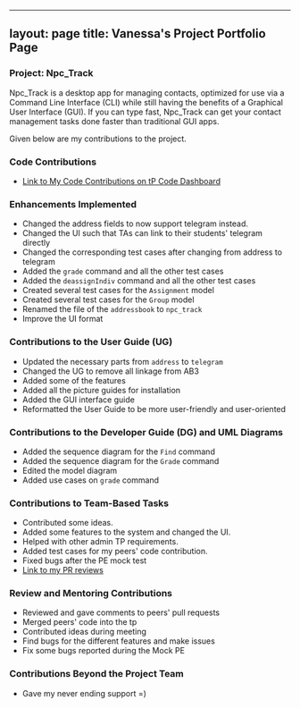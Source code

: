 
---
layout: page
title: Vanessa's Project Portfolio Page
---

### Project: Npc_Track

Npc_Track is a desktop app for managing contacts, optimized for use via a Command Line Interface (CLI) while still
having the benefits of a Graphical User Interface (GUI). If you can type fast, Npc_Track can get your contact
management tasks done faster than traditional GUI apps.

Given below are my contributions to the project.

### Code Contributions

- [Link to My Code Contributions on tP Code Dashboard](https://nus-cs2103-ay2324s1.github.io/tp-dashboard/?search=vanessamae23&sort=groupTitle&sortWithin=title&timeframe=commit&mergegroup=&groupSelect=groupByRepos&breakdown=true&checkedFileTypes=docs~functional-code~test-code&since=2023-09-22)

### Enhancements Implemented

- Changed the address fields to now support telegram instead.
- Changed the UI such that TAs can link to their students' telegram directly
- Changed the corresponding test cases after changing from address to telegram
- Added the `grade` command and all the other test cases
- Added the `deassignIndiv` command and all the other test cases
- Created several test cases for the `Assignment` model
- Created several test cases for the `Group` model
- Renamed the file of the `addressbook` to `npc_track`
- Improve the UI format

### Contributions to the User Guide (UG)

- Updated the necessary parts from `address` to `telegram`
- Changed the UG to remove all linkage from AB3
- Added some of the features
- Added all the picture guides for installation
- Added the GUI interface guide
- Reformatted the User Guide to be more user-friendly and user-oriented

### Contributions to the Developer Guide (DG) and UML Diagrams

- Added the sequence diagram for the `Find` command
- Added the sequence diagram for the `Grade` command
- Edited the model diagram
- Added use cases on `grade` command

### Contributions to Team-Based Tasks

- Contributed some ideas.
- Added some features to the system and changed the UI.
- Helped with other admin TP requirements.
- Added test cases for my peers' code contribution.
- Fixed bugs after the PE mock test
- [Link to my PR reviews](https://github.com/AY2324S1-CS2103T-T12-1/tp/pulls?q=is%3Apr+reviewed-by%3AVanessamae23+)

### Review and Mentoring Contributions

- Reviewed and gave comments to peers' pull requests
- Merged peers' code into the tp
- Contributed ideas during meeting
- Find bugs for the different features and make issues
- Fix some bugs reported during the Mock PE

### Contributions Beyond the Project Team

- Gave my never ending support =)
